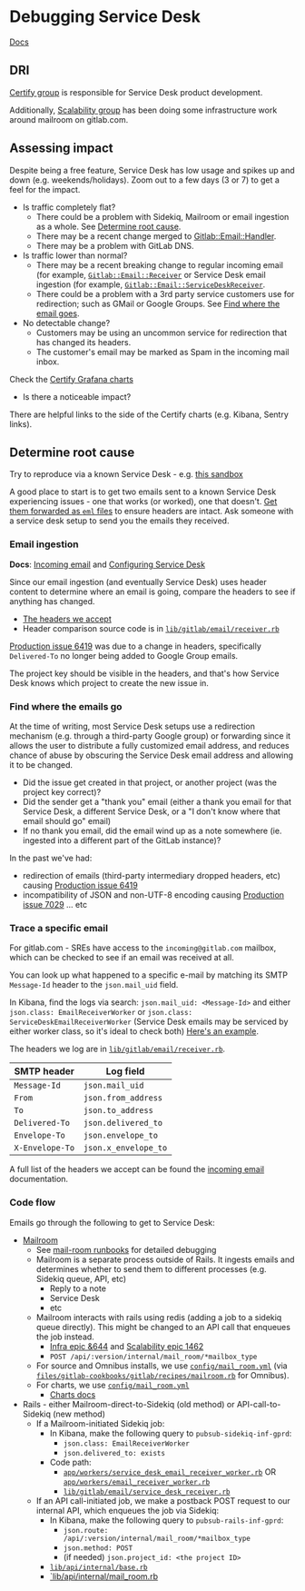# Debugging Service Desk

[Docs](https://docs.gitlab.com/ee/user/project/service_desk.html)

## DRI

[Certify group](https://about.gitlab.com/handbook/product/categories/features/#plancertify-group) is responsible for Service Desk product development.

Additionally, [Scalability group](https://about.gitlab.com/handbook/engineering/infrastructure/team/scalability/) has been doing some infrastructure work around mailroom on gitlab.com.

## Assessing impact

Despite being a free feature, Service Desk has low usage and spikes up and down (e.g. weekends/holidays).
Zoom out to a few days (3 or 7) to get a feel for the impact.

- Is traffic completely flat?
  - There could be a problem with Sidekiq, Mailroom or email ingestion as a whole. See [Determine root cause](#determine-root-cause).
  - There may be a recent change merged to [Gitlab::Email::Handler](https://gitlab.com/gitlab-org/gitlab/-/blob/master/lib/gitlab/email/handler.rb).
  - There may be a problem with GitLab DNS.
- Is traffic lower than normal?
  - There may be a recent breaking change to regular incoming email (for example, [`Gitlab::Email::Receiver`](https://gitlab.com/gitlab-org/gitlab/-/blob/master/lib/gitlab/email/receiver.rb) or Service Desk email ingestion (for example, [`Gitlab::Email::ServiceDeskReceiver`](https://gitlab.com/gitlab-org/gitlab/-/blob/master/lib/gitlab/email/service_desk_receiver.rb).
  - There could be a problem with a 3rd party service customers use for redirection; such as GMail or Google Groups. See [Find where the email goes](#find-where-the-emails-go).
- No detectable change?
  - Customers may be using an uncommon service for redirection that has changed its headers.
  - The customer's email may be marked as Spam in the incoming mail inbox.

Check the [Certify Grafana charts](https://dashboards.gitlab.net/d/stage-groups-certify/stage-groups-certify-group-dashboard?orgId=1&from=now-7d&to=now)

- Is there a noticeable impact?

There are helpful links to the side of the Certify charts (e.g. Kibana, Sentry links).

## Determine root cause

Try to reproduce via a known Service Desk - e.g. [this sandbox](https://gitlab.com/issue-reproduce/mailroom-sandbox)

A good place to start is to get two emails sent to a known Service Desk experiencing issues - one that works (or worked), one that doesn't.
[Get them forwarded as `eml` files](https://support.google.com/mail/answer/9261412?hl=en) to ensure headers are intact.
Ask someone with a service desk setup to send you the emails they received.

### Email ingestion

**Docs**: [Incoming email](https://docs.gitlab.com/ee/administration/incoming_email.html) and [Configuring Service Desk](https://docs.gitlab.com/ee/user/project/service_desk.html#configuring-service-desk)

Since our email ingestion (and eventually Service Desk) uses header content to determine where an email is going, compare the headers to see if anything has changed.

- [The headers we accept](https://docs.gitlab.com/ee/administration/incoming_email.html#accepted-headers)
- Header comparison source code is in [`lib/gitlab/email/receiver.rb`](https://gitlab.com/gitlab-org/gitlab/blob/master/lib/gitlab/email/receiver.rb)

[Production issue 6419](https://gitlab.com/gitlab-com/gl-infra/production/-/issues/6419) was due to a change in headers, specifically `Delivered-To` no longer being added to Google Group emails.

The project key should be visible in the headers, and that's how Service Desk knows which project to create the new issue in.

### Find where the emails go

At the time of writing, most Service Desk setups use a redirection mechanism (e.g. through a third-party Google group) or forwarding since it allows the user to distribute a fully customized email address, and reduces chance of abuse by obscuring the Service Desk email address and allowing it to be changed.

- Did the issue get created in that project, or another project (was the project key correct)?
- Did the sender get a "thank you" email (either a thank you email for that Service Desk, a different Service Desk, or a "I don't know where that email should go" email)
- If no thank you email, did the email wind up as a note somewhere (ie. ingested into a different part of the GitLab instance)?

In the past we've had:

- redirection of emails (third-party intermediary dropped headers, etc) causing [Production issue 6419](https://gitlab.com/gitlab-com/gl-infra/production/-/issues/6419)
- incompatibility of JSON and non-UTF-8 encoding causing [Production issue 7029](https://gitlab.com/gitlab-com/gl-infra/production/-/issues/7029)
  ... etc

### Trace a specific email

For gitlab.com - SREs have access to the `incoming@gitlab.com` mailbox, which can be checked to see if an email was received at all.

You can look up what happened to a specific e-mail by matching its SMTP `Message-Id` header to the `json.mail_uid` field.

In Kibana, find the logs via search: `json.mail_uid: <Message-Id>` and either `json.class: EmailReceiverWorker` or `json.class: ServiceDeskEmailReceiverWorker` (Service Desk emails may be serviced by either worker class, so it's ideal to check both)
[Here's an example](https://gitlab.com/gitlab-org/gitlab/-/issues/362030#note_942296374).

The headers we log are in [`lib/gitlab/email/receiver.rb`](https://gitlab.com/gitlab-org/gitlab/-/blob/98b8898604f3bc8d43ec079d51814d7ecadd3419/lib/gitlab/email/receiver.rb#L32-49).

| SMTP header     | Log field             |
|-----------------|-----------------------|
| `Message-Id`    | `json.mail_uid`       |
| `From`          | `json.from_address`   |
| `To`            | `json.to_address`     |
| `Delivered-To`  | `json.delivered_to`   |
| `Envelope-To`   | `json.envelope_to`    |
| `X-Envelope-To` | `json.x_envelope_to`  |

A full list of the headers we accept can be found the [incoming email](https://docs.gitlab.com/ee/administration/incoming_email.html#accepted-headers) documentation.

### Code flow

Emails go through the following to get to Service Desk:

- [Mailroom](https://gitlab.com/gitlab-org/gitlab-mail_room)
  - See [mail-room runbooks](../mailroom/README.md) for detailed debugging
  - Mailroom is a separate process outside of Rails. It ingests emails and determines whether to send them to different processes (e.g. Sidekiq queue, API, etc)
    - Reply to a note
    - Service Desk
    - etc
  - Mailroom interacts with rails using redis (adding a job to a sidekiq queue directly). This might be changed to an API call that enqueues the job instead.
    - [Infra epic &644](https://gitlab.com/groups/gitlab-com/gl-infra/-/epics/644) and [Scalability epic 1462](https://gitlab.com/gitlab-com/gl-infra/scalability/-/issues/1462)
    - `POST /api/:version/internal/mail_room/*mailbox_type`
  - For source and Omnibus installs, we use [`config/mail_room.yml`](https://gitlab.com/gitlab-org/gitlab/-/blob/master/config/mail_room.yml) (via [`files/gitlab-cookbooks/gitlab/recipes/mailroom.rb`](https://gitlab.com/gitlab-org/omnibus-gitlab/-/blob/master/files/gitlab-cookbooks/gitlab/recipes/mailroom.rb#L25) for Omnibus).
  - For charts, we use [`config/mail_room.yml`](https://gitlab.com/gitlab-org/gitlab/-/blob/master/config/mail_room.yml)
    - [Charts docs](https://docs.gitlab.com/charts/charts/gitlab/mailroom/)
- Rails - either Mailroom-direct-to-Sidekiq (old method) or API-call-to-Sidekiq (new method)
  - If a Mailroom-initiated Sidekiq job:
    - In Kibana, make the following query to `pubsub-sidekiq-inf-gprd`:
      - `json.class: EmailReceiverWorker`
      - `json.delivered_to: exists`
    - Code path:
      - [`app/workers/service_desk_email_receiver_worker.rb`](https://gitlab.com/gitlab-org/gitlab/blob/master/app/workers/service_desk_email_receiver_worker.rb) OR [`app/workers/email_receiver_worker.rb`](https://gitlab.com/gitlab-org/gitlab/blob/master/app/workers/email_receiver_worker.rb)
      - [`lib/gitlab/email/service_desk_receiver.rb`](https://gitlab.com/gitlab-org/gitlab/blob/master/lib/gitlab/email/service_desk_receiver.rb)
  - If an API call-initiated job, we make a postback POST request to our internal API, which enqueues the job via Sidekiq:
    - In Kibana, make the following query to `pubsub-rails-inf-gprd`:
      - `json.route: /api/:version/internal/mail_room/*mailbox_type`
      - `json.method: POST`
      - (if needed) `json.project_id: <the project ID>`
    - [`lib/api/internal/base.rb`](https://gitlab.com/gitlab-org/gitlab/-/blob/509e4ffb7626999af33406638bb80cd0de695d85/lib/api/internal/base.rb#L278-284)
    - [`lib/api/internal/mail_room.rb](https://gitlab.com/gitlab-org/gitlab/blob/master/lib/api/internal/mail_room.rb)

